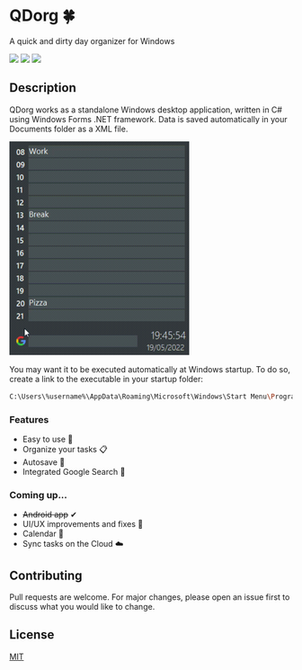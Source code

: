 # QDorg 🍀

A quick and dirty day organizer for Windows

 ![](https://img.shields.io/github/last-commit/fnccpp/qdorg) ![](https://img.shields.io/badge/platforms-Windows-lightgrey) ![](https://img.shields.io/badge/license-MIT-brightgreen) 

## Description

QDorg works as a standalone Windows desktop application, written in C# using Windows Forms .NET framework. 
Data is saved automatically in your Documents folder as a XML file.

<img src="https://github.com/fnccpp/qdorg/blob/master/Organik.gif" width="320" height="380">

You may want it to be executed automatically at Windows startup. To do so, create a link to the executable in your startup folder:

```sh
C:\Users\%username%\AppData\Roaming\Microsoft\Windows\Start Menu\Programs\Startup
```

### Features 
- Easy to use 👴
- Organize your tasks 📋
- Autosave 💾
- Integrated Google Search 🔎
### Coming up...
- ~~Android app~~ ✔
- UI/UX improvements and fixes 🎨
- Calendar 📆
- Sync tasks on the Cloud ☁️

## Contributing
Pull requests are welcome. For major changes, please open an issue first to discuss what you would like to change.

## License
[MIT](https://choosealicense.com/licenses/mit/)
